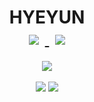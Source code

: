 <div align="center">
   <h1> HYEYUN <br>
     <a href="https://hyeyun.tistory.com/#">
         <img src="https://img.shields.io/badge/Tech%20Blog-555263?style=flat&logoColor=white&link=https://www.instagram.com/potato_yunn/"
        style="height : auto; margin-left : 10px; margin-right : 10px;"/>
      </a>
      <a href="https://www.instagram.com/potato_yunn/">
    <img 
        src="http://img.shields.io/badge/-Instagram-black?style=flat&logo=Instagram&link=https://www.instagram.com/potato_yunn/"
        style="height : auto; margin-left : 10px; margin-right : 10px;"/>
      </a></h1>
   <img src="https://user-images.githubusercontent.com/50236501/133087387-4fd8be9b-189a-4fee-8ef2-08afffb3219d.gif">
<br><br>
</div>
<div align="center">
    <img src="https://github-readme-stats.vercel.app/api?username=kimhyeyun&show_icons=true&theme=gradient">
    <img src="http://mazassumnida.wtf/api/v2/generate_badge?boj=hydy11">
  </div>






   
   


